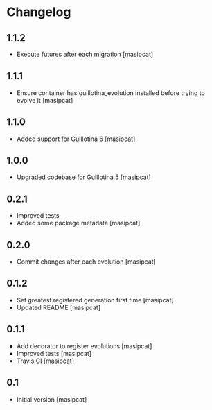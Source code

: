 # Changelog

1.1.2
-----
 - Execute futures after each migration
   [masipcat]

1.1.1
-----
 - Ensure container has guillotina_evolution installed before trying to evolve it
   [masipcat]


1.1.0
-----
 - Added support for Guillotina 6
   [masipcat]


1.0.0
-----
 - Upgraded codebase for Guillotina 5
   [masipcat]


0.2.1
-----
 - Improved tests
 - Added some package metadata
   [masipcat]


0.2.0
-----
 - Commit changes after each evolution
   [masipcat]


0.1.2
-----
 - Set greatest registered generation first time
   [masipcat]
 - Updated README
   [masipcat]


0.1.1
-----
 - Add decorator to register evolutions
   [masipcat]
 - Improved tests
   [masipcat]
 - Travis CI
   [masipcat]


0.1
---
 - Initial version
   [masipcat]
